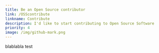 ```yaml
---
title: Be an Open Source contributor
link: /OSScontribute
linkname: Contribute
description: I'd like to start contributing to Open Source Software
priority: 4
image: /img/github-mark.png
---
```

blablabla test